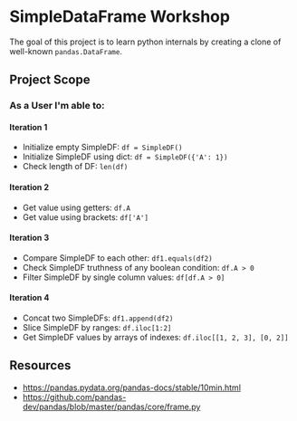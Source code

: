 # SimpleDataFrame Workshop
The goal of this project is to learn python internals by creating a clone of well-known `pandas.DataFrame`.

## Project Scope
### As a User I'm able to:

#### Iteration 1
- Initialize empty SimpleDF: `df = SimpleDF()`
- Initialize SimpleDF using dict: `df = SimpleDF({'A': 1})`
- Check length of DF: `len(df)`

#### Iteration 2
- Get value using getters: `df.A`
- Get value using brackets: `df['A']`

#### Iteration 3
- Compare SimpleDF to each other: `df1.equals(df2)`
- Check SimpleDF truthness of any boolean condition: `df.A > 0`
- Filter SimpleDF by single column values: `df[df.A > 0]`

#### Iteration 4
- Concat two SimpleDFs: `df1.append(df2)`
- Slice SimpleDF by ranges: `df.iloc[1:2]`
- Get SimpleDF values by arrays of indexes: `df.iloc[[1, 2, 3], [0, 2]]`



## Resources
- https://pandas.pydata.org/pandas-docs/stable/10min.html
- https://github.com/pandas-dev/pandas/blob/master/pandas/core/frame.py
